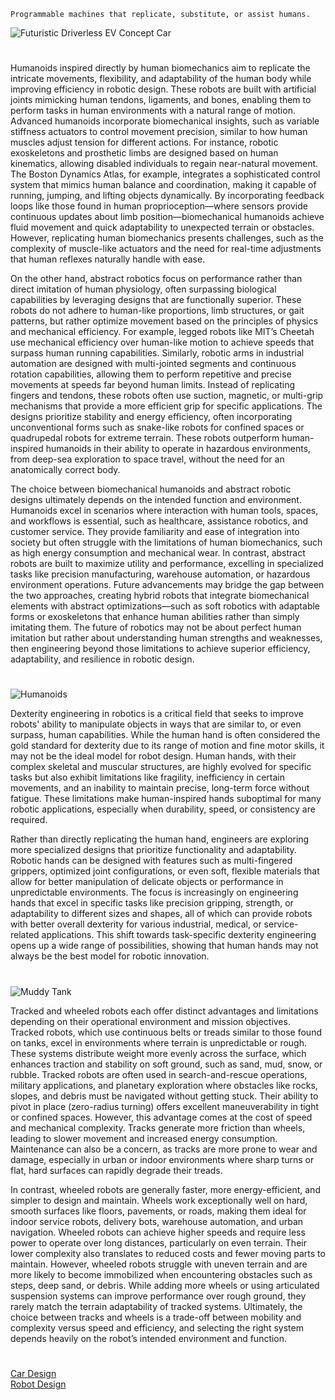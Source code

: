 `Programmable machines that replicate, substitute, or assist humans.`

![Futuristic Driverless EV Concept Car](https://github.com/user-attachments/assets/029b672f-ac73-4dc6-a54e-246fb1d4e591)

#

Humanoids inspired directly by human biomechanics aim to replicate the intricate movements, flexibility, and adaptability of the human body while improving efficiency in robotic design. These robots are built with artificial joints mimicking human tendons, ligaments, and bones, enabling them to perform tasks in human environments with a natural range of motion. Advanced humanoids incorporate biomechanical insights, such as variable stiffness actuators to control movement precision, similar to how human muscles adjust tension for different actions. For instance, robotic exoskeletons and prosthetic limbs are designed based on human kinematics, allowing disabled individuals to regain near-natural movement. The Boston Dynamics Atlas, for example, integrates a sophisticated control system that mimics human balance and coordination, making it capable of running, jumping, and lifting objects dynamically. By incorporating feedback loops like those found in human proprioception—where sensors provide continuous updates about limb position—biomechanical humanoids achieve fluid movement and quick adaptability to unexpected terrain or obstacles. However, replicating human biomechanics presents challenges, such as the complexity of muscle-like actuators and the need for real-time adjustments that human reflexes naturally handle with ease.

On the other hand, abstract robotics focus on performance rather than direct imitation of human physiology, often surpassing biological capabilities by leveraging designs that are functionally superior. These robots do not adhere to human-like proportions, limb structures, or gait patterns, but rather optimize movement based on the principles of physics and mechanical efficiency. For example, legged robots like MIT’s Cheetah use mechanical efficiency over human-like motion to achieve speeds that surpass human running capabilities. Similarly, robotic arms in industrial automation are designed with multi-jointed segments and continuous rotation capabilities, allowing them to perform repetitive and precise movements at speeds far beyond human limits. Instead of replicating fingers and tendons, these robots often use suction, magnetic, or multi-grip mechanisms that provide a more efficient grip for specific applications. The designs prioritize stability and energy efficiency, often incorporating unconventional forms such as snake-like robots for confined spaces or quadrupedal robots for extreme terrain. These robots outperform human-inspired humanoids in their ability to operate in hazardous environments, from deep-sea exploration to space travel, without the need for an anatomically correct body.

The choice between biomechanical humanoids and abstract robotic designs ultimately depends on the intended function and environment. Humanoids excel in scenarios where interaction with human tools, spaces, and workflows is essential, such as healthcare, assistance robotics, and customer service. They provide familiarity and ease of integration into society but often struggle with the limitations of human biomechanics, such as high energy consumption and mechanical wear. In contrast, abstract robots are built to maximize utility and performance, excelling in specialized tasks like precision manufacturing, warehouse automation, or hazardous environment operations. Future advancements may bridge the gap between the two approaches, creating hybrid robots that integrate biomechanical elements with abstract optimizations—such as soft robotics with adaptable forms or exoskeletons that enhance human abilities rather than simply imitating them. The future of robotics may not be about perfect human imitation but rather about understanding human strengths and weaknesses, then engineering beyond those limitations to achieve superior efficiency, adaptability, and resilience in robotic design.

#
![Humanoids](https://github.com/user-attachments/assets/236e84dc-21f6-4231-adf4-714610860c1a)

Dexterity engineering in robotics is a critical field that seeks to improve robots' ability to manipulate objects in ways that are similar to, or even surpass, human capabilities. While the human hand is often considered the gold standard for dexterity due to its range of motion and fine motor skills, it may not be the ideal model for robot design. Human hands, with their complex skeletal and muscular structures, are highly evolved for specific tasks but also exhibit limitations like fragility, inefficiency in certain movements, and an inability to maintain precise, long-term force without fatigue. These limitations make human-inspired hands suboptimal for many robotic applications, especially when durability, speed, or consistency are required.

Rather than directly replicating the human hand, engineers are exploring more specialized designs that prioritize functionality and adaptability. Robotic hands can be designed with features such as multi-fingered grippers, optimized joint configurations, or even soft, flexible materials that allow for better manipulation of delicate objects or performance in unpredictable environments. The focus is increasingly on engineering hands that excel in specific tasks like precision gripping, strength, or adaptability to different sizes and shapes, all of which can provide robots with better overall dexterity for various industrial, medical, or service-related applications. This shift towards task-specific dexterity engineering opens up a wide range of possibilities, showing that human hands may not always be the best model for robotic innovation.

#

![Muddy Tank](https://github.com/user-attachments/assets/42406aa5-86a1-414e-850b-f4766b233398)

Tracked and wheeled robots each offer distinct advantages and limitations depending on their operational environment and mission objectives. Tracked robots, which use continuous belts or treads similar to those found on tanks, excel in environments where terrain is unpredictable or rough. These systems distribute weight more evenly across the surface, which enhances traction and stability on soft ground, such as sand, mud, snow, or rubble. Tracked robots are often used in search-and-rescue operations, military applications, and planetary exploration where obstacles like rocks, slopes, and debris must be navigated without getting stuck. Their ability to pivot in place (zero-radius turning) offers excellent maneuverability in tight or confined spaces. However, this advantage comes at the cost of speed and mechanical complexity. Tracks generate more friction than wheels, leading to slower movement and increased energy consumption. Maintenance can also be a concern, as tracks are more prone to wear and damage, especially in urban or indoor environments where sharp turns or flat, hard surfaces can rapidly degrade their treads.

In contrast, wheeled robots are generally faster, more energy-efficient, and simpler to design and maintain. Wheels work exceptionally well on hard, smooth surfaces like floors, pavements, or roads, making them ideal for indoor service robots, delivery bots, warehouse automation, and urban navigation. Wheeled robots can achieve higher speeds and require less power to operate over long distances, particularly on even terrain. Their lower complexity also translates to reduced costs and fewer moving parts to maintain. However, wheeled robots struggle with uneven terrain and are more likely to become immobilized when encountering obstacles such as steps, deep sand, or debris. While adding more wheels or using articulated suspension systems can improve performance over rough ground, they rarely match the terrain adaptability of tracked systems. Ultimately, the choice between tracks and wheels is a trade-off between mobility and complexity versus speed and efficiency, and selecting the right system depends heavily on the robot’s intended environment and function.

#

[Car Design](https://chatgpt.com/g/g-EPHgYBaHt-car-design)
<br>
[Robot Design](https://chatgpt.com/g/g-67d3107cddd88191913f4af954e48e19-robot-design)
